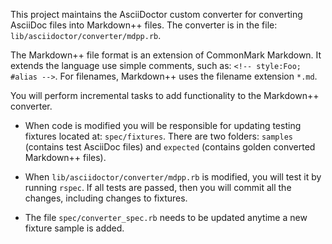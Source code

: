 
This project maintains the AsciiDoctor custom converter for converting AsciiDoc files into Markdown++ files. The converter is in the file: `lib/asciidoctor/converter/mdpp.rb`.

The Markdown++ file format is an extension of CommonMark Markdown. It extends the language use simple comments, such as: `<!-- style:Foo; #alias -->`. For filenames, Markdown++ uses the filename extension `*.md`.

You will perform incremental tasks to add functionality to the Markdown++ converter.
  - When code is modified you will be responsible for updating testing fixtures located at: `spec/fixtures`. There are two folders: `samples` (contains test AsciiDoc files) and `expected` (contains golden converted Markdown++ files).

  - When `lib/asciidoctor/converter/mdpp.rb` is modified, you will test it by running `rspec`. If all tests are passed, then you will commit all the changes, including changes to fixtures.

  - The file `spec/converter_spec.rb` needs to be updated anytime a new fixture sample is added.

  